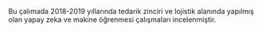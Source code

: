 Bu çalımada 2018-2019 yıllarında tedarik zinciri ve lojistik alanında yapılmış olan yapay 
zeka ve makine öğrenmesi çalışmaları incelenmiştir. 

